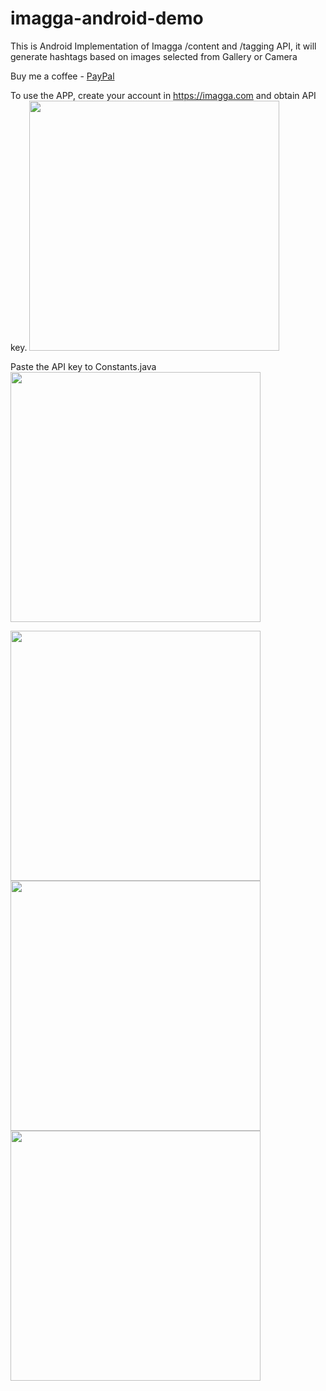 # imagga-android-demo

This is Android Implementation of Imagga /content and /tagging API, it will generate hashtags based on images selected from Gallery or Camera


Buy me a coffee - [PayPal](https://www.paypal.me/JaskaranDugar/)

To use the APP, create your account in https://imagga.com and obtain API key.
<img src="https://user-images.githubusercontent.com/7722125/38775030-87865ac4-4094-11e8-9544-0abaabe67fad.png" width="400">

Paste the API key to Constants.java
<img src="https://user-images.githubusercontent.com/7722125/38775052-a80c7c64-4095-11e8-920d-16e9e5e26d2c.png" width="400">

<img src="https://user-images.githubusercontent.com/7722125/38774654-bb4c407a-408b-11e8-8dfc-671912f4d964.png" width="400">
<img src="https://user-images.githubusercontent.com/7722125/38774609-9549cd08-408a-11e8-9f2e-9ba2454bf1a6.png" width="400">
<img src="https://user-images.githubusercontent.com/7722125/38774657-bd13bc26-408b-11e8-97cc-24dc74c7cef3.png" width="400">
